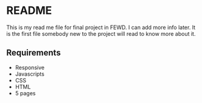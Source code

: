 # README 

This is my read me file for final project in FEWD. I can add more info later. It is the first file somebody new to the project will read to know more about it.

## Requirements 

* Responsive 
* Javascripts
* CSS
* HTML
* 5 pages
